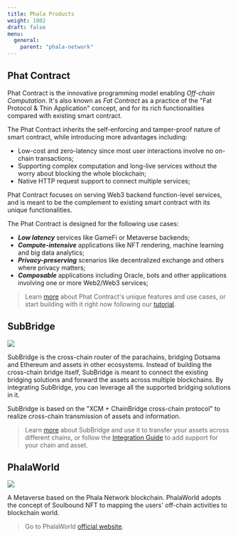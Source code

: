 ```yaml
---
title: Phala Products
weight: 1002
draft: false
menu:
  general:
    parent: "phala-network"
---
```


## Phat Contract

<!-- ![](https://miro.medium.com/max/1400/1*OWyWrBXtTEj4bHcAszSONQ.jpeg) -->

Phat Contract is the innovative programming model enabling *Off-chain Computation*. It's also known as *Fat Contract* as a practice of the "Fat Protocol & Thin Application" concept, and for its rich functionalities compared with existing smart contract.

The Phat Contract inherits the self-enforcing and tamper-proof nature of smart contract, while introducing more advantages including:

- Low-cost and zero-latency since most user interactions involve no on-chain transactions;
- Supporting complex computation and long-live services without the worry about blocking the whole blockchain;
- Native HTTP request support to connect multiple services;

Phat Contract focuses on serving Web3 backend function-level services, and is meant to be the complement to existing smart contract with its unique functionalities.

The Phat Contract is designed for the following use cases:

- ***Low latency*** services like GameFi or Metaverse backends;
- ***Compute-intensive*** applications like NFT rendering, machine learning and big data analytics;
- ***Privacy-preserving*** scenarios like decentralized exchange and others where privacy matters;
- ***Composable*** applications including Oracle, bots and other applications involving one or more Web2/Web3 services;

> Learn [more](/en-us/build/general/intro/) about Phat Contract's unique features and use cases, or start building with it right now following our [tutorial](/en-us/build/getting-started/setup/).

## SubBridge

![](/images/general/subbridge-intro.jpg)

SubBridge is the cross-chain router of the parachains, bridging Dotsama and Ethereum and assets in other ecosystems. Instead of building the cross-chain bridge itself, SubBridge is meant to connect the existing bridging solutions and forward the assets across multiple blockchains. By integrating SubBridge, you can leverage all the supported bridging solutions in it.

SubBridge is based on the "XCM + ChainBridge cross-chain protocol" to realize cross-chain transmission of assets and information.

> Learn [more](/en-us/general/subbridge/intro/) about SubBridge and use it to transfer your assets across different chains, or follow the [Integration Guide](/en-us/general/subbridge/asset-integration/) to add support for your chain and asset.

## PhalaWorld

![](/images/general/phala_world.jpg)

A Metaverse based on the Phala Network blockchain. PhalaWorld adopts the concept of Soulbound NFT to mapping the users' off-chain activities to blockchain world.

> Go to PhalaWorld [official website](https://www.phalaworld.com/).
